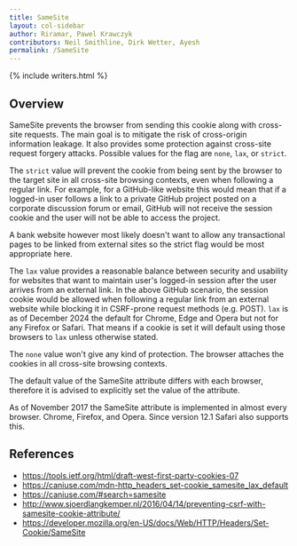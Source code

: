```yaml
---
title: SameSite
layout: col-sidebar
author: Riramar, Pawel Krawczyk
contributors: Neil Smithline, Dirk Wetter, Ayesh
permalink: /SameSite
---
```


{% include writers.html %}

## Overview
SameSite prevents the browser from sending this cookie along with cross-site requests. 
The main goal is to mitigate the risk of cross-origin information leakage. It also provides some protection against cross-site request forgery attacks. 
Possible values for the flag are `none`, `lax`, or `strict`.

The `strict` value will prevent the cookie from being sent by the browser to the target site in all cross-site browsing contexts, even when following a regular link. 
For example, for a GitHub-like website this would mean that if a logged-in user follows a link to a private GitHub project posted on a corporate discussion forum or email, 
GitHub will not receive the session cookie and the user will not be able to access the project.

A bank website however most likely doesn't want to allow any transactional pages to be linked from external sites so the strict flag would be most appropriate here.

The `lax` value provides a reasonable balance between security and usability for websites that want to maintain user's logged-in session 
after the user arrives from an external link. In the above GitHub scenario, the session cookie would be allowed when following a regular link 
from an external website while blocking it in CSRF-prone request methods (e.g. POST).  `lax` is as of December 2024 the default for Chrome, Edge and Opera but not for any Firefox or Safari. 
That means if a cookie is set it will default using those browsers to `lax` unless otherwise stated.

The `none` value won't give any kind of protection. The browser attaches the cookies in all cross-site browsing contexts.

The default value of the SameSite attribute differs with each browser, therefore it is advised to explicitly set the value of the attribute.

As of November 2017 the SameSite attribute is implemented in almost every browser. Chrome, Firefox, and Opera. Since version 12.1 Safari also supports this. 

## References
- https://tools.ietf.org/html/draft-west-first-party-cookies-07
- https://caniuse.com/mdn-http_headers_set-cookie_samesite_lax_default
- https://caniuse.com/#search=samesite
- http://www.sjoerdlangkemper.nl/2016/04/14/preventing-csrf-with-samesite-cookie-attribute/
- https://developer.mozilla.org/en-US/docs/Web/HTTP/Headers/Set-Cookie/SameSite
